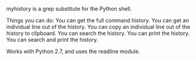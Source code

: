 myhistory is a grep substitute for the Python shell.

Things you can do:
You can get the full command history.
You can get an individual line out of the history.
You can copy an individual line out of the history to clipboard.
You can search the history.
You can print the history.
You can search and print the history.

Works with Python 2.7, and uses the readline module.
